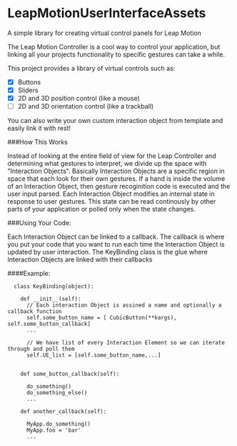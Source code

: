 LeapMotionUserInterfaceAssets
=============================

A simple library for creating virtual control panels for Leap Motion

The Leap Motion Controller is a cool way to control your application, but linking all your projects functionality
to specific gestures can take a while.

This project provides a library of virtual controls such as:
  - [x] Buttons
  - [x] Sliders
  - [x] 2D and 3D position control (like a mouse)
  - [ ] 2D and 3D orientation control (like a trackball)
  
You can also write your own custom interaction object from template and easily link it with rest! 

###How This Works

  Instead of looking at the entire field of view for the Leap Controller and determining what gestures to interpret,
  we divide up the space with "Interaction Objects". Basically Interaction Objects are a specific region in space
  that each look for their own gestures. If a hand is inside the volume of an Interaction Object, then gesture 
  recoginition code is executed and the user input parsed. Each Interaction Object modifies an internal state in 
  response to user gestures. This state can be read continously by other parts of your application or polled only when 
  the state changes.
  
  
###Using Your Code:

  Each Interaction Object can be linked to a callback. The callback is where you put your code that you want to run each
  time the Interaction Object is updated by user interaction. The KeyBinding class is the glue where Interaction Objects
  are linked with their callbacks
  
####Example:
    
      class KeyBinding(object):
      
        def __init__(self):
          // Each interaction Object is assined a name and optionally a callback function
          self.some_button_name = [ CubicButton(**kargs), self.some_button_callback]
          ...
          
          // We have list of every Interaction Element so we can iterate through and poll them
          self.UE_list = [self.some_button_name,...]
          
          
        def some_button_callback(self):
          
          do_something()
          do_something_else()
          ...
        
        def another_callback(self):
          
          MyApp.do_something()
          MyApp.foo = 'bar'
          ...
          



